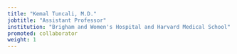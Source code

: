 ```yaml
---
title: "Kemal Tuncali, M.D."
jobtitle: "Assistant Professor"
institution: "Brigham and Women's Hospital and Harvard Medical School"
promoted: collaborator
weight: 1
---
```



